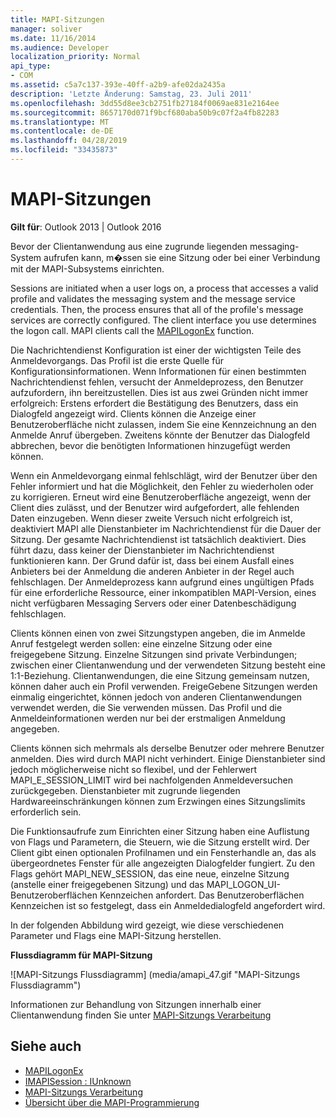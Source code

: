 ```yaml
---
title: MAPI-Sitzungen
manager: soliver
ms.date: 11/16/2014
ms.audience: Developer
localization_priority: Normal
api_type:
- COM
ms.assetid: c5a7c137-393e-40ff-a2b9-afe02da2435a
description: 'Letzte Änderung: Samstag, 23. Juli 2011'
ms.openlocfilehash: 3dd55d8ee3cb2751fb27184f0069ae831e2164ee
ms.sourcegitcommit: 8657170d071f9bcf680aba50b9c07f2a4fb82283
ms.translationtype: MT
ms.contentlocale: de-DE
ms.lasthandoff: 04/28/2019
ms.locfileid: "33435873"
---
```

# <a name="mapi-sessions"></a>MAPI-Sitzungen

**Gilt für**: Outlook 2013 | Outlook 2016 
  
Bevor der Clientanwendung aus eine zugrunde liegenden messaging-System aufrufen kann, m�ssen sie eine Sitzung oder bei einer Verbindung mit der MAPI-Subsystems einrichten.
  
Sessions are initiated when a user logs on, a process that accesses a valid profile and validates the messaging system and the message service credentials. Then, the process ensures that all of the profile's message services are correctly configured. The client interface you use determines the logon call. MAPI clients call the [MAPILogonEx](mapilogonex.md) function. 
  
Die Nachrichtendienst Konfiguration ist einer der wichtigsten Teile des Anmeldevorgangs. Das Profil ist die erste Quelle für Konfigurationsinformationen. Wenn Informationen für einen bestimmten Nachrichtendienst fehlen, versucht der Anmeldeprozess, den Benutzer aufzufordern, ihn bereitzustellen. Dies ist aus zwei Gründen nicht immer erfolgreich: Erstens erfordert die Bestätigung des Benutzers, dass ein Dialogfeld angezeigt wird. Clients können die Anzeige einer Benutzeroberfläche nicht zulassen, indem Sie eine Kennzeichnung an den Anmelde Anruf übergeben. Zweitens könnte der Benutzer das Dialogfeld abbrechen, bevor die benötigten Informationen hinzugefügt werden können.
  
Wenn ein Anmeldevorgang einmal fehlschlägt, wird der Benutzer über den Fehler informiert und hat die Möglichkeit, den Fehler zu wiederholen oder zu korrigieren. Erneut wird eine Benutzeroberfläche angezeigt, wenn der Client dies zulässt, und der Benutzer wird aufgefordert, alle fehlenden Daten einzugeben. Wenn dieser zweite Versuch nicht erfolgreich ist, deaktiviert MAPI alle Dienstanbieter im Nachrichtendienst für die Dauer der Sitzung. Der gesamte Nachrichtendienst ist tatsächlich deaktiviert. Dies führt dazu, dass keiner der Dienstanbieter im Nachrichtendienst funktionieren kann. Der Grund dafür ist, dass bei einem Ausfall eines Anbieters bei der Anmeldung die anderen Anbieter in der Regel auch fehlschlagen. Der Anmeldeprozess kann aufgrund eines ungültigen Pfads für eine erforderliche Ressource, einer inkompatiblen MAPI-Version, eines nicht verfügbaren Messaging Servers oder einer Datenbeschädigung fehlschlagen. 
  
Clients können einen von zwei Sitzungstypen angeben, die im Anmelde Anruf festgelegt werden sollen: eine einzelne Sitzung oder eine freigegebene Sitzung. Einzelne Sitzungen sind private Verbindungen; zwischen einer Clientanwendung und der verwendeten Sitzung besteht eine 1:1-Beziehung. Clientanwendungen, die eine Sitzung gemeinsam nutzen, können daher auch ein Profil verwenden. FreigeGebene Sitzungen werden einmalig eingerichtet, können jedoch von anderen Clientanwendungen verwendet werden, die Sie verwenden müssen. Das Profil und die Anmeldeinformationen werden nur bei der erstmaligen Anmeldung angegeben. 
  
Clients können sich mehrmals als derselbe Benutzer oder mehrere Benutzer anmelden. Dies wird durch MAPI nicht verhindert. Einige Dienstanbieter sind jedoch möglicherweise nicht so flexibel, und der Fehlerwert MAPI_E_SESSION_LIMIT wird bei nachfolgenden Anmeldeversuchen zurückgegeben. Dienstanbieter mit zugrunde liegenden Hardwareeinschränkungen können zum Erzwingen eines Sitzungslimits erforderlich sein.
  
Die Funktionsaufrufe zum Einrichten einer Sitzung haben eine Auflistung von Flags und Parametern, die Steuern, wie die Sitzung erstellt wird. Der Client gibt einen optionalen Profilnamen und ein Fensterhandle an, das als übergeordnetes Fenster für alle angezeigten Dialogfelder fungiert. Zu den Flags gehört MAPI_NEW_SESSION, das eine neue, einzelne Sitzung (anstelle einer freigegebenen Sitzung) und das MAPI_LOGON_UI-Benutzeroberflächen Kennzeichen anfordert. Das Benutzeroberflächen Kennzeichen ist so festgelegt, dass ein Anmeldedialogfeld angefordert wird.
  
In der folgenden Abbildung wird gezeigt, wie diese verschiedenen Parameter und Flags eine MAPI-Sitzung herstellen.
  
**Flussdiagramm für MAPI-Sitzung**
  
![MAPI-Sitzungs Flussdiagramm] (media/amapi_47.gif "MAPI-Sitzungs Flussdiagramm")
  
Informationen zur Behandlung von Sitzungen innerhalb einer Clientanwendung finden Sie unter [MAPI-Sitzungs Verarbeitung](mapi-session-handling.md)
  
## <a name="see-also"></a>Siehe auch

- [MAPILogonEx](mapilogonex.md)  
- [IMAPISession : IUnknown](imapisessioniunknown.md)
- [MAPI-Sitzungs Verarbeitung](mapi-session-handling.md)  
- [Übersicht über die MAPI-Programmierung](mapi-programming-overview.md)

